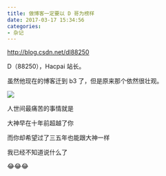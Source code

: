 ```yaml
---
title: 做博客一定要以 D 哥为榜样
date: 2017-03-17 15:34:56
categories:
- 杂记
---
```


<http://blog.csdn.net/dl88250>

D（88250），Hacpai 站长。

虽然他现在的博客迁到 b3 了，但是原来那个依然很壮观。

![](http://upload-images.jianshu.io/upload_images/118142-5f445e95c888b695.jpg)

人世间最痛苦的事情就是

大神早在十年前超越了你

而你却希望过了三五年也能跟大神一样

我已经不知道说什么了

:joy::joy::joy:

